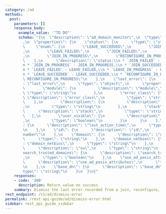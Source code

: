 ```yaml
---
category: /ad
methods:
  post:
    parameters: []
    response_body:
      example_value: '"TO DO"'
      schema: "{\n  \"description\": \"ad_domain_monitor\",\n  \"type\": \"object\"\
        ,\n  \"properties\": {\n    \"status\": {\n      \"type\": \"string\",\n \
        \     \"enum\": [\n        \"LEAVE_SUCCEEDED\",\n        \"JOIN_SUCCEEDED\"\
        ,\n        \"LEAVE_FAILED\",\n        \"JOIN_FAILED\",\n        \"LEAVE_IN_PROGRESS\"\
        ,\n        \"JOIN_IN_PROGRESS\",\n        \"RECONFIGURE_IN_PROGRESS\"\n  \
        \    ],\n      \"description\": \"status:\\n * `JOIN_FAILED` - JOIN_FAILED,\\\
        n * `JOIN_IN_PROGRESS` - JOIN_IN_PROGRESS,\\n * `JOIN_SUCCEEDED` - JOIN_SUCCEEDED,\\\
        n * `LEAVE_FAILED` - LEAVE_FAILED,\\n * `LEAVE_IN_PROGRESS` - LEAVE_IN_PROGRESS,\\\
        n * `LEAVE_SUCCEEDED` - LEAVE_SUCCEEDED,\\n * `RECONFIGURE_IN_PROGRESS` -\
        \ RECONFIGURE_IN_PROGRESS\"\n    },\n    \"last_error\": {\n      \"description\"\
        : \"last_error\",\n      \"type\": \"object\",\n      \"properties\": {\n\
        \        \"module\": {\n          \"description\": \"module\",\n         \
        \ \"type\": \"string\"\n        },\n        \"error_class\": {\n         \
        \ \"description\": \"error_class\",\n          \"type\": \"string\"\n    \
        \    },\n        \"description\": {\n          \"description\": \"description\"\
        ,\n          \"type\": \"string\"\n        },\n        \"stack\": {\n    \
        \      \"description\": \"stack\",\n          \"type\": \"string\"\n     \
        \   },\n        \"user_visible\": {\n          \"description\": \"user_visible\"\
        ,\n          \"type\": \"boolean\"\n        }\n      }\n    },\n    \"last_action_time\"\
        : {\n      \"description\": \"last_action_time\",\n      \"type\": \"string\"\
        \n    },\n    \"id\": {\n      \"description\": \"id\",\n      \"type\": \"\
        number\"\n    },\n    \"domain\": {\n      \"description\": \"domain\",\n\
        \      \"type\": \"string\"\n    },\n    \"domain_netbios\": {\n      \"description\"\
        : \"domain_netbios\",\n      \"type\": \"string\"\n    },\n    \"ou\": {\n\
        \      \"description\": \"ou\",\n      \"type\": \"string\"\n    },\n    \"\
        search_trusted_domains\": {\n      \"description\": \"search_trusted_domains\"\
        ,\n      \"type\": \"boolean\"\n    },\n    \"use_ad_posix_attributes\": {\n\
        \      \"description\": \"use_ad_posix_attributes\",\n      \"type\": \"boolean\"\
        \n    },\n    \"base_dn\": {\n      \"description\": \"base_dn\",\n      \"\
        type\": \"string\"\n    }\n  }\n}"
    responses:
    - code: '200'
      description: Return value on success
    summary: Dismiss the last error recorded from a join, reconfigure, or leave operation.
rest_endpoint: /v1/ad/dismiss-error
permalink: /rest-api-guide/ad/dismiss-error.html
sidebar: rest_api_guide_sidebar
---
```

